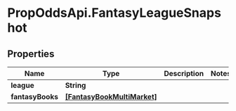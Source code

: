 # PropOddsApi.FantasyLeagueSnapshot

## Properties

Name | Type | Description | Notes
------------ | ------------- | ------------- | -------------
**league** | **String** |  | 
**fantasyBooks** | [**[FantasyBookMultiMarket]**](FantasyBookMultiMarket.md) |  | 


